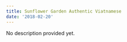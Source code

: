 ```yaml
---
title: Sunflower Garden Authentic Viatnamese
date: '2018-02-20'
---
```


No description provided yet.
